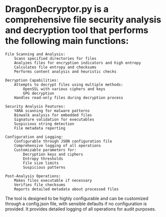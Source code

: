 # DragonDecryptor.py is a comprehensive file security analysis and decryption tool that performs the following main functions:

    File Scanning and Analysis:
        Scans specified directories for files
        Analyzes files for encryption indicators and high entropy
        Calculates file entropy and checksums
        Performs content analysis and heuristic checks

    Decryption Capabilities:
        Attempts to decrypt files using multiple methods:
            OpenSSL with various ciphers and keys
            GPG decryption
        Handles read-only files during decryption process

    Security Analysis Features:
        YARA scanning for malware patterns
        Binwalk analysis for embedded files
        Signature validation for executables
        Suspicious string detection
        File metadata reporting

    Configuration and Logging:
        Configurable through JSON configuration file
        Comprehensive logging of all operations
        Customizable parameters for:
            Decryption keys and ciphers
            Entropy thresholds
            File size limits
            Suspicious patterns

    Post-Analysis Operations:
        Makes files executable if necessary
        Verifies file checksums
        Reports detailed metadata about processed files

The tool is designed to be highly configurable and can be customized through a config.json file, with sensible defaults if no configuration is provided. It provides detailed logging of all operations for audit purposes.
